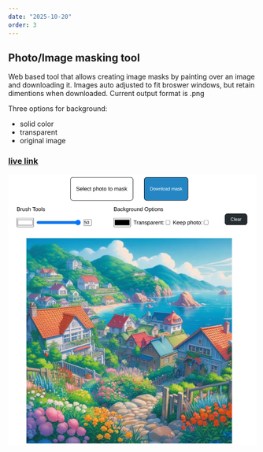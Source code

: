 ```yaml
---
date: "2025-10-20"
order: 3
---
```

## Photo/Image masking tool

Web based tool that allows creating image masks by painting over an image and downloading it.
Images auto adjusted to fit broswer windows, but retain dimentions when downloaded.
Current output format is .png

Three options for background:
* solid color
* transparent
* original image 

### [live link](https://sz44.github.io/photo-masking-tool/)
![image](/src/assets/photomasktool.png)